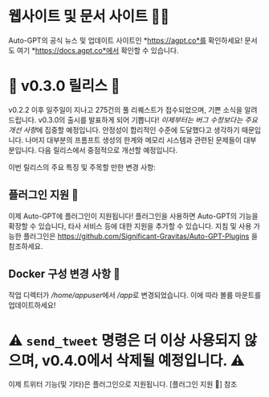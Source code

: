 # 웹사이트 및 문서 사이트 📰📖
Auto-GPT의 공식 뉴스 및 업데이트 사이트인 *https://agpt.co*를 확인하세요!
문서도 여기 *https://docs.agpt.co*에서 확인할 수 있습니다.

# 🚀 v0.3.0 릴리스 🚀
v0.2.2 이후 일주일이 지나고 275건의 풀 리퀘스트가 접수되었으며, 기쁜 소식을 알려드립니다.
v0.3.0의 출시를 발표하게 되어 기쁩니다! *이제부터는 버그 수정보다는 주요 개선 사항*에 집중할 예정입니다.
안정성이 합리적인 수준에 도달했다고 생각하기 때문입니다. 나머지 대부분의
프롬프트 생성의 한계와 메모리 시스템과 관련된 문제들이 대부분입니다.
다음 릴리스에서 중점적으로 개선할 예정입니다.

이번 릴리스의 주요 특징 및 주목할 만한 변경 사항:

## 플러그인 지원 🔌
이제 Auto-GPT에 플러그인이 지원됩니다! 플러그인을 사용하면 Auto-GPT의 기능을 확장할 수 있습니다,
타사 서비스 등에 대한 지원을 추가할 수 있습니다.
지침 및 사용 가능한 플러그인은 https://github.com/Significant-Gravitas/Auto-GPT-Plugins 을 참조하세요.

## Docker 구성 변경 사항 🐋
작업 디렉터가 */home/appuser*에서 */app*로 변경되었습니다.
이에 따라 볼륨 마운트를 업데이트하세요!

# ⚠️ `send_tweet` 명령은 더 이상 사용되지 않으며, v0.4.0에서 삭제될 예정입니다. ⚠️
이제 트위터 기능(및 기타)은 플러그인으로 지원됩니다. [플러그인 지원 🔌] 참조
